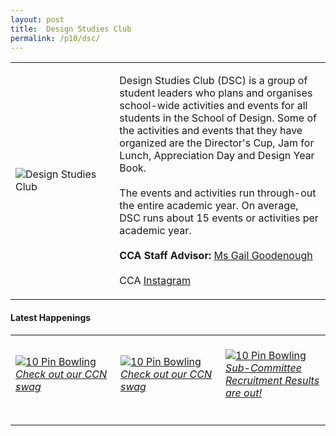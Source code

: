 ```yaml
---
layout: post
title:  Design Studies Club
permalink: /p10/dsc/
---
```


<div>
    <table>
        <tr>
            <td style="width:33%"><image src="{{site.baseurl}}/images/CCA_dsc.jpg" style="display:block;margin-left:auto;margin-right:auto;" alt="Design Studies Club"></image></td>
            <td>
                <p>
                    Design Studies Club (DSC) is a group of student leaders who plans and organises school-wide activities and events for all students in the School of Design. Some of the activities and events that they have organized are the Director's Cup, Jam for Lunch, Appreciation Day and Design Year Book.<br>
                    <br>
                    The events and activities run through-out the entire academic year. On average, DSC runs about 15 events or activities per academic year.<br>
                    <br>
                    <b>CCA Staff Advisor:</b> <a href="mailto:gailg@tp.edu.sg">Ms Gail Goodenough</a><br>
                    <br>
                    CCA <a href="https://www.instagram.com/designstudiesclub">Instagram</a>
                </p>
            </td>
        </tr>
    </table>
</div>

#### Latest Happenings

<div>
    <table>
        <tr>
            <td style="width:33%"><br>
                <a href="https://www.instagram.com/p/CDgF3Myn4OF/">
                    <image src="{{site.baseurl}}/images/CCA-dsc_IG.jpg" style="display:block;margin-left:auto;margin-right:auto;" alt="10 Pin Bowling">
                    <h6 style="margin-top:0%">Check out our CCN swag</h6>
                    </image>
                </a>
            </td>
            <td style="width:33%"><br>
                <a href="https://www.instagram.com/p/CDgGMsfHe0X/">
                    <image src="{{site.baseurl}}/images/CCA-dsc_IG2.jpg" style="display:block;margin-left:auto;margin-right:auto;" alt="10 Pin Bowling">
                    <h6 style="margin-top:0%">Check out our CCN swag</h6>
                    </image>
                </a>
            </td>
            <td style="width:33%"><br>
                <a href="https://www.instagram.com/p/CFEEdsDnPmZ/">
                    <image src="{{site.baseurl}}/images/CCA-dsc_IG3.jpg" style="display:block;margin-left:auto;margin-right:auto;" alt="10 Pin Bowling">
                    <h6 style="margin-top:0%">Sub-Committee Recruitment Results are out!</h6>    
                    </image>
                </a>
            </td>
        </tr>
    </table>
</div>
